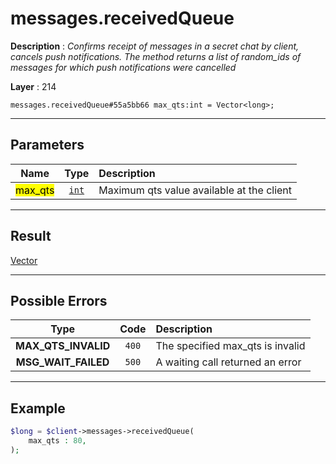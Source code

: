 # messages.receivedQueue

**Description** : *Confirms receipt of messages in a secret chat by client, cancels push notifications\.
The method returns a list of random\_ids of messages for which push notifications were cancelled*

**Layer** : 214

```tl
messages.receivedQueue#55a5bb66 max_qts:int = Vector<long>;
```

---

## Parameters

| Name | Type | Description |
| :---: | :---: | :--- |
| <mark>max_qts</mark> | [`int`](type/int) | Maximum qts value available at the client |

---

## Result

[Vector<long>](type/long)

---

## Possible Errors

| Type | Code | Description |
| :---: | :---: | :--- |
| **MAX_QTS_INVALID** | `400` | The specified max_qts is invalid |
| **MSG_WAIT_FAILED** | `500` | A waiting call returned an error |

---

## Example

```php
$long = $client->messages->receivedQueue(
	max_qts : 80,
);
```